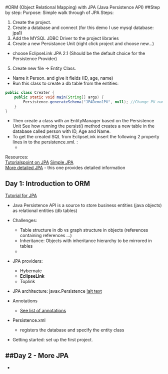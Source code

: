 #ORM (Object Relational Mapping) with JPA (Java Persistence API)
##Step by step:
Purpose: Simple walk through of JPA Steps: 
1. Create the project.
2. Create a database and connect (for this demo I use mysql database: jpa1)
3. Add the MYSQL JDBC Driver to the project libraries 
4. Create a new Persistance Unit (right click project and choose new...) 
  - choose EclipseLink JPA 2.1 (Should be the default choice for the Persistence Provider) 
5. Create new file -> Entity Class. 
  - Name it Person. and give it fields (ID, age, name)
  - Run this class to create a db table from the entities:
```java
public class Creater {
    public static void main(String[] args) {
        Persistence.generateSchema("JPADemo1PU", null); //Change PU name
    }
}
```
  - Then create a class with an EntityManager based on the Persistence Unit See how running the persist() method creates a new table in the database called person with ID, Age and Name. 
  - To get the created SQL from EclipseLink insert the following 2 property lines in to the persistence.xml. : 
    - <property name="eclipselink.logging.level.sql" value="FINE"/><property name="eclipselink.logging.parameters" value="true"/>

Resources:  
[Tutorialspoint on JPA](http://tutorialspoint.com/jpa/)
[Simple JPA](https://hendrosteven.wordpress.com/2008/03/06/simple-jpa-application-with-netbeans)  
[More detailed JPA](http://www.javacodegeeks.com/2015/02/jpa-tutorial.html) - this one provides detailed information  

## Day 1: Introduction to ORM
[Tutorial for JPA](http://www.tutorialspoint.com/jpa/jpa_introduction.htm)
- Java Persistence API is a source to store business entities (java objects) as relational entities (db tables) 
- Challenges:  
  - Table structure in db vs graph structure in objects (references containing references ...)
  - Inheritance: Objects with inheritance hierarchy to be mirrored in tables
  - 
- JPA providers: 
  - Hybernate
  - **EclipseLink**
  - Toplink

- JPA architecture: javax.Persistence
  [!alt text](img/persistencePackage.png)
- Annotations
  - [See list of annotations](http://www.tutorialspoint.com/jpa/jpa_orm_components.htm)
- Persistence.xml
  - registers the database and specify the entity class
- Getting started: set up the first project.

##Day 2 - More JPA
- 
- 

